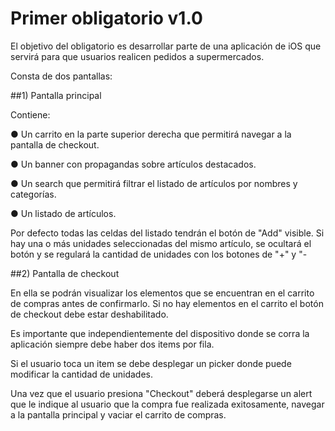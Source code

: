 # Primer obligatorio v1.0

El objetivo del obligatorio es desarrollar parte de una aplicación de iOS que servirá para que usuarios realicen pedidos a supermercados.

Consta de dos pantallas:

##1) Pantalla principal

Contiene:

● Un carrito en la parte superior derecha que permitirá navegar a la pantalla de checkout.

● Un banner con propagandas sobre artículos destacados.

● Un search que permitirá filtrar el listado de artículos por nombres y categorías.

● Un listado de artículos.

Por defecto todas las celdas del listado tendrán el botón de "Add" visible. Si hay una o más unidades seleccionadas del mismo artículo, se ocultará el botón y se regulará la cantidad de unidades con los botones de "+" y "-


##2) Pantalla de checkout

En ella se podrán visualizar los elementos que se encuentran en el carrito de compras antes de confirmarlo. Si no hay elementos en el carrito el botón de checkout debe estar deshabilitado. 

Es importante que independientemente del dispositivo donde se corra la aplicación siempre debe haber dos items por fila. 

Si el usuario toca un item se debe desplegar un picker donde puede modificar la cantidad de unidades. 

Una vez que el usuario presiona "Checkout" deberá desplegarse un alert que le indique al usuario que la compra fue realizada exitosamente, navegar a la pantalla principal y vaciar el carrito de compras.
